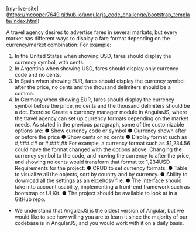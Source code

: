 [my-live-site] (https://mcooper7649.github.io/angularjs_code_challenge/bootstrap_template/index.html)

A travel agency desires to advertise fares in several markets, but every market has different
ways to display a fare format depending on the currency/market combination:
For example:
1. In the United States when showing USD, fares should display the currency symbol, with
cents.
2. In Argentina when showing USD, fares should display only currency code and no cents.
3. In Spain when showing EUR, fares should display the currency symbol after the price,
no cents and the thousand delimiters should be a comma.
4. In Germany when showing EUR, fares should display the currency symbol before the
price, no cents and the thousand delimiters should be a dot.
Exercise
Create a currency manager module in AngularJS, where the travel agency can set up currency
formats depending on the market needs. As stated in the previous paragraph, some of the
customizable options are:
● Show currency code or symbol
● Currency shown after or before the price
● Show cents or no cents
● Display format such as #,###.## or #.###,##
For example, a currency format such as $1,234.56 could have the format changed with the
options above. Changing the currency symbol to the code, and moving the currency to after the
price, and showing no cents would transform that format to: 1,234USD
Requirements for the project:
● CRUD to set currency formats.
● Table to visualize all the objects, sort by country and by currency.
● Ability to download all the settings as an excel/csv file.
● The interface should take into account usability, implementing a front-end framework
such as bootstrap or UI Kit.
● The project should be available to look at in a GitHub repo.

* We understand that AngularJS is the oldest version of Angular, but we would like to see how
willing you are to learn it since the majority of our codebase is in AngularJS, and you would
work with it on a daily basis.




